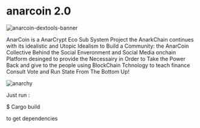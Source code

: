 # anarcoin 2.0 

![anarcoin-dextools-banner](https://github.com/RastaDjuss/anarcoin/blob/6059132c4eb170a4a6f9c40f2802f8fb7a37af11/anarcoin-dextools-banner.gif)

AnarCoin is a AnarCrypt Eco Sub System Project the AnarkChain continues with its idealistic and Utopic Idealism to Build a Community: the AnarCoin Collective Behind the Social Enveronment and Social Media onchain Platform desinged to provide the Necessairy in Order to Take the Power Back and give to the people using BlockChain Tchnology to teach finance Consult Vote and Run State From The Bottom Up! 
 
![anarchy](https://github.com/RastaDjuss/anarcoin/blob/0a8e6853457d779d1cb928996778a339f23f0d67/AnArKi.gif?raw=true)

Just run :

$ Cargo build 

to get dependencies
